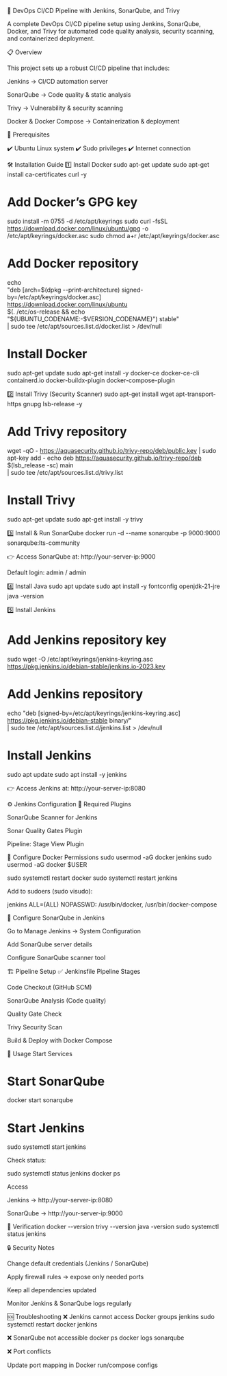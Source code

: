 🚀 DevOps CI/CD Pipeline with Jenkins, SonarQube, and Trivy

A complete DevOps CI/CD pipeline setup using Jenkins, SonarQube, Docker, and Trivy for automated code quality analysis, security scanning, and containerized deployment.

📋 Overview

This project sets up a robust CI/CD pipeline that includes:

Jenkins → CI/CD automation server

SonarQube → Code quality & static analysis

Trivy → Vulnerability & security scanning

Docker & Docker Compose → Containerization & deployment

🚀 Prerequisites

✔️ Ubuntu Linux system
✔️ Sudo privileges
✔️ Internet connection

🛠️ Installation Guide
1️⃣ Install Docker
sudo apt-get update
sudo apt-get install ca-certificates curl -y

# Add Docker’s GPG key
sudo install -m 0755 -d /etc/apt/keyrings
sudo curl -fsSL https://download.docker.com/linux/ubuntu/gpg -o /etc/apt/keyrings/docker.asc
sudo chmod a+r /etc/apt/keyrings/docker.asc

# Add Docker repository
echo \
"deb [arch=$(dpkg --print-architecture) signed-by=/etc/apt/keyrings/docker.asc] \
https://download.docker.com/linux/ubuntu \
$(. /etc/os-release && echo "${UBUNTU_CODENAME:-$VERSION_CODENAME}") stable" \
| sudo tee /etc/apt/sources.list.d/docker.list > /dev/null

# Install Docker
sudo apt-get update
sudo apt-get install -y docker-ce docker-ce-cli containerd.io docker-buildx-plugin docker-compose-plugin

2️⃣ Install Trivy (Security Scanner)
sudo apt-get install wget apt-transport-https gnupg lsb-release -y

# Add Trivy repository
wget -qO - https://aquasecurity.github.io/trivy-repo/deb/public.key | sudo apt-key add -
echo deb https://aquasecurity.github.io/trivy-repo/deb $(lsb_release -sc) main \
| sudo tee /etc/apt/sources.list.d/trivy.list

# Install Trivy
sudo apt-get update
sudo apt-get install -y trivy

3️⃣ Install & Run SonarQube
docker run -d --name sonarqube -p 9000:9000 sonarqube:lts-community


👉 Access SonarQube at: http://your-server-ip:9000

Default login: admin / admin

4️⃣ Install Java
sudo apt update
sudo apt install -y fontconfig openjdk-21-jre
java -version

5️⃣ Install Jenkins
# Add Jenkins repository key
sudo wget -O /etc/apt/keyrings/jenkins-keyring.asc https://pkg.jenkins.io/debian-stable/jenkins.io-2023.key

# Add Jenkins repository
echo "deb [signed-by=/etc/apt/keyrings/jenkins-keyring.asc] \
https://pkg.jenkins.io/debian-stable binary/" \
| sudo tee /etc/apt/sources.list.d/jenkins.list > /dev/null

# Install Jenkins
sudo apt update
sudo apt install -y jenkins


👉 Access Jenkins at: http://your-server-ip:8080

⚙️ Jenkins Configuration
🔌 Required Plugins

SonarQube Scanner for Jenkins

Sonar Quality Gates Plugin

Pipeline: Stage View Plugin

🔑 Configure Docker Permissions
sudo usermod -aG docker jenkins
sudo usermod -aG docker $USER

sudo systemctl restart docker
sudo systemctl restart jenkins


Add to sudoers (sudo visudo):

jenkins ALL=(ALL) NOPASSWD: /usr/bin/docker, /usr/bin/docker-compose

🔧 Configure SonarQube in Jenkins

Go to Manage Jenkins → System Configuration

Add SonarQube server details

Configure SonarQube scanner tool

🏗️ Pipeline Setup
✅ Jenkinsfile Pipeline Stages

Code Checkout (GitHub SCM)

SonarQube Analysis (Code quality)

Quality Gate Check

Trivy Security Scan

Build & Deploy with Docker Compose

🔧 Usage
Start Services
# Start SonarQube
docker start sonarqube

# Start Jenkins
sudo systemctl start jenkins


Check status:

sudo systemctl status jenkins
docker ps

Access

Jenkins → http://your-server-ip:8080

SonarQube → http://your-server-ip:9000

🧪 Verification
docker --version
trivy --version
java -version
sudo systemctl status jenkins

🔒 Security Notes

Change default credentials (Jenkins / SonarQube)

Apply firewall rules → expose only needed ports

Keep all dependencies updated

Monitor Jenkins & SonarQube logs regularly

🆘 Troubleshooting
❌ Jenkins cannot access Docker
groups jenkins
sudo systemctl restart docker jenkins

❌ SonarQube not accessible
docker ps
docker logs sonarqube

❌ Port conflicts

Update port mapping in Docker run/compose configs
